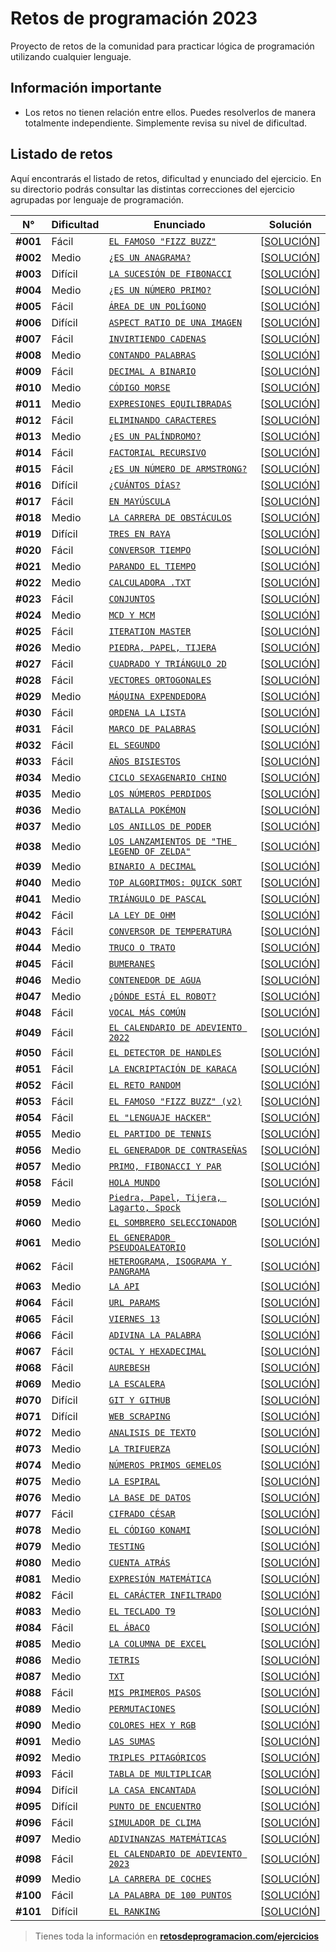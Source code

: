 # Retos de programación 2023

Proyecto de retos de la comunidad para practicar lógica de programación utilizando cualquier lenguaje.

## Información importante

- Los retos no tienen relación entre ellos. Puedes resolverlos de manera totalmente independiente. Simplemente revisa su nivel de dificultad.

## Listado de retos

Aquí encontrarás el listado de retos, dificultad y enunciado del ejercicio. En su directorio podrás consultar las distintas correcciones del ejercicio agrupadas por lenguaje de programación.

| N°       | Dificultad | Enunciado                                                          | Solución                             |
| -------- | ---------- | ------------------------------------------------------------------ | ------------------------------------ |
| **#001** | Fácil      | [`EL FAMOSO "FIZZ BUZZ"`](./Reto-01/README.md)                     | [[SOLUCIÓN](./Reto-01/solution.py)]  |
| **#002** | Medio      | [`¿ES UN ANAGRAMA?`](./Reto-02/README.md)                          | [[SOLUCIÓN](./Reto-02/solution.py)]  |
| **#003** | Difícil    | [`LA SUCESIÓN DE FIBONACCI`](./Reto-03/README.md)                  | [[SOLUCIÓN](./Reto-03/solution.py)]  |
| **#004** | Medio      | [`¿ES UN NÚMERO PRIMO?`](./Reto-04/README.md)                      | [[SOLUCIÓN](./Reto-04/solution.py)]  |
| **#005** | Fácil      | [`ÁREA DE UN POLÍGONO`](./Reto-05/README.md)                       | [[SOLUCIÓN](./Reto-05/solution.py)]  |
| **#006** | Difícil    | [`ASPECT RATIO DE UNA IMAGEN`](./Reto-06/README.md)                | [[SOLUCIÓN](./Reto-06/solution.py)]  |
| **#007** | Fácil      | [`INVIRTIENDO CADENAS`](./Reto-07/README.md)                       | [[SOLUCIÓN](./Reto-07/solution.py)]  |
| **#008** | Medio      | [`CONTANDO PALABRAS`](./Reto-08/README.md)                         | [[SOLUCIÓN](./Reto-08/solution.py)]  |
| **#009** | Fácil      | [`DECIMAL A BINARIO`](./Reto-09/README.md)                         | [[SOLUCIÓN](./Reto-09/solution.py)]  |
| **#010** | Medio      | [`CÓDIGO MORSE`](./Reto-10/README.md)                              | [[SOLUCIÓN](./Reto-10/solution.py)]  |
| **#011** | Medio      | [`EXPRESIONES EQUILIBRADAS`](./Reto-11/README.md)                  | [[SOLUCIÓN](./Reto-11/solution.py)]  |
| **#012** | Fácil      | [`ELIMINANDO CARACTERES`](./Reto-12/README.md)                     | [[SOLUCIÓN](./Reto-12/solution.py)]  |
| **#013** | Medio      | [`¿ES UN PALÍNDROMO?`](./Reto-13/README.md)                        | [[SOLUCIÓN](./Reto-13/solution.py)]  |
| **#014** | Fácil      | [`FACTORIAL RECURSIVO`](./Reto-14/README.md)                       | [[SOLUCIÓN](./Reto-14/solution.py)]  |
| **#015** | Fácil      | [`¿ES UN NÚMERO DE ARMSTRONG?`](./Reto-15/README.md)               | [[SOLUCIÓN](./Reto-15/solution.py)]  |
| **#016** | Difícil    | [`¿CUÁNTOS DÍAS?`](./Reto-16/README.md)                            | [[SOLUCIÓN](./Reto-16/solution.py)]  |
| **#017** | Fácil      | [`EN MAYÚSCULA`](./Reto-17/README.md)                              | [[SOLUCIÓN](./Reto-17/solution.py)]  |
| **#018** | Medio      | [`LA CARRERA DE OBSTÁCULOS`](./Reto-18/README.md)                  | [[SOLUCIÓN](./Reto-18/solution.py)]  |
| **#019** | Difícil    | [`TRES EN RAYA`](./Reto-19/README.md)                              | [[SOLUCIÓN](./Reto-19/solution.py)]  |
| **#020** | Fácil      | [`CONVERSOR TIEMPO`](./Reto-20/README.md)                          | [[SOLUCIÓN](./Reto-20/solution.py)]  |
| **#021** | Medio      | [`PARANDO EL TIEMPO`](./Reto-21/README.md)                         | [[SOLUCIÓN](./Reto-21/solution.py)]  |
| **#022** | Medio      | [`CALCULADORA .TXT`](./Reto-22/README.md)                          | [[SOLUCIÓN](./Reto-22/solution.py)]  |
| **#023** | Fácil      | [`CONJUNTOS`](./Reto-23/README.md)                                 | [[SOLUCIÓN](./Reto-23/solution.py)]  |
| **#024** | Medio      | [`MCD Y MCM`](./Reto-24/README.md)                                 | [[SOLUCIÓN](./Reto-24/solution.py)]  |
| **#025** | Fácil      | [`ITERATION MASTER`](./Reto-25/README.md)                          | [[SOLUCIÓN](./Reto-25/solution.py)]  |
| **#026** | Medio      | [`PIEDRA, PAPEL, TIJERA`](./Reto-26/README.md)                     | [[SOLUCIÓN](./Reto-26/solution.py)]  |
| **#027** | Fácil      | [`CUADRADO Y TRIÁNGULO 2D`](./Reto-27/README.md)                   | [[SOLUCIÓN](./Reto-27/solution.py)]  |
| **#028** | Fácil      | [`VECTORES ORTOGONALES`](./Reto-28/README.md)                      | [[SOLUCIÓN](./Reto-28/solution.py)]  |
| **#029** | Medio      | [`MÁQUINA EXPENDEDORA`](./Reto-29/README.md)                       | [[SOLUCIÓN](./Reto-29/solution.py)]  |
| **#030** | Fácil      | [`ORDENA LA LISTA`](./Reto-30/README.md)                           | [[SOLUCIÓN](./Reto-30/solution.py)]  |
| **#031** | Fácil      | [`MARCO DE PALABRAS`](./Reto-31/README.md)                         | [[SOLUCIÓN](./Reto-31/solution.py)]  |
| **#032** | Fácil      | [`EL SEGUNDO`](./Reto-32/README.md)                                | [[SOLUCIÓN](./Reto-32/solution.py)]  |
| **#033** | Fácil      | [`AÑOS BISIESTOS`](./Reto-33/README.md)                            | [[SOLUCIÓN](./Reto-33/solution.py)]  |
| **#034** | Medio      | [`CICLO SEXAGENARIO CHINO`](./Reto-34/README.md)                   | [[SOLUCIÓN](./Reto-34/solution.py)]  |
| **#035** | Medio      | [`LOS NÚMEROS PERDIDOS`](./Reto-35/README.md)                      | [[SOLUCIÓN](./Reto-35/solution.py)]  |
| **#036** | Medio      | [`BATALLA POKÉMON`](./Reto-36/README.md)                           | [[SOLUCIÓN](./Reto-36/solution.py)]  |
| **#037** | Medio      | [`LOS ANILLOS DE PODER`](./Reto-37/README.md)                      | [[SOLUCIÓN](./Reto-37/solution.py)]  |
| **#038** | Medio      | [`LOS LANZAMIENTOS DE "THE LEGEND OF ZELDA"`](./Reto-38/README.md) | [[SOLUCIÓN](./Reto-38/solution.py)]  |
| **#039** | Medio      | [`BINARIO A DECIMAL`](./Reto-39/README.md)                         | [[SOLUCIÓN](./Reto-39/solution.py)]  |
| **#040** | Medio      | [`TOP ALGORITMOS: QUICK SORT`](./Reto-40/README.md)                | [[SOLUCIÓN](./Reto-40/solution.py)]  |
| **#041** | Medio      | [`TRIÁNGULO DE PASCAL`](./Reto-41/README.md)                       | [[SOLUCIÓN](./Reto-41/solution.py)]  |
| **#042** | Fácil      | [`LA LEY DE OHM`](./Reto-42/README.md)                             | [[SOLUCIÓN](./Reto-42/solution.py)]  |
| **#043** | Fácil      | [`CONVERSOR DE TEMPERATURA`](./Reto-43/README.md)                  | [[SOLUCIÓN](./Reto-43/solution.py)]  |
| **#044** | Medio      | [`TRUCO O TRATO`](./Reto-44/README.md)                             | [[SOLUCIÓN](./Reto-44/solution.py)]  |
| **#045** | Fácil      | [`BUMERANES`](./Reto-45/README.md)                                 | [[SOLUCIÓN](./Reto-45/solution.py)]  |
| **#046** | Medio      | [`CONTENEDOR DE AGUA`](./Reto-46/README.md)                        | [[SOLUCIÓN](./Reto-46/solution.py)]  |
| **#047** | Medio      | [`¿DÓNDE ESTÁ EL ROBOT?`](./Reto-47/README.md)                     | [[SOLUCIÓN](./Reto-47/solution.py)]  |
| **#048** | Fácil      | [`VOCAL MÁS COMÚN`](./Reto-48/README.md)                           | [[SOLUCIÓN](./Reto-48/solution.py)]  |
| **#049** | Fácil      | [`EL CALENDARIO DE ADEVIENTO 2022`](./Reto-49/README.md)           | [[SOLUCIÓN](./Reto-49/solution.py)]  |
| **#050** | Fácil      | [`EL DETECTOR DE HANDLES`](./Reto-50/README.md)                    | [[SOLUCIÓN](./Reto-50/solution.py)]  |
| **#051** | Fácil      | [`LA ENCRIPTACIÓN DE KARACA`](./Reto-51/README.md)                 | [[SOLUCIÓN](./Reto-51/solution.py)]  |
| **#052** | Fácil      | [`EL RETO RANDOM`](./Reto-52/README.md)                            | [[SOLUCIÓN](./Reto-52/solution.py)]  |
| **#053** | Fácil      | [`EL FAMOSO "FIZZ BUZZ" (v2)`](./Reto-53/README.md)                | [[SOLUCIÓN](./Reto-53/solution.py)]  |
| **#054** | Fácil      | [`EL "LENGUAJE HACKER"`](./Reto-54/README.md)                      | [[SOLUCIÓN](./Reto-54/solution.py)]  |
| **#055** | Medio      | [`EL PARTIDO DE TENNIS`](./Reto-55/README.md)                      | [[SOLUCIÓN](./Reto-55/solution.py)]  |
| **#056** | Medio      | [`EL GENERADOR DE CONTRASEÑAS`](./Reto-56/README.md)               | [[SOLUCIÓN](./Reto-56/solution.py)]  |
| **#057** | Medio      | [`PRIMO, FIBONACCI Y PAR`](./Reto-57/README.md)                    | [[SOLUCIÓN](./Reto-57/solution.py)]  |
| **#058** | Fácil      | [`HOLA MUNDO`](./Reto-58/README.md)                                | [[SOLUCIÓN](./Reto-58/solution.py)]  |
| **#059** | Medio      | [`Piedra, Papel, Tijera, Lagarto, Spock`](./Reto-59/README.md)     | [[SOLUCIÓN](./Reto-59/solution.py)]  |
| **#060** | Medio      | [`EL SOMBRERO SELECCIONADOR`](./Reto-60/README.md)                 | [[SOLUCIÓN](./Reto-60/solution.py)]  |
| **#061** | Medio      | [`EL GENERADOR PSEUDOALEATORIO`](./Reto-61/README.md)              | [[SOLUCIÓN](./Reto-61/solution.py)]  |
| **#062** | Fácil      | [`HETEROGRAMA, ISOGRAMA Y PANGRAMA`](./Reto-62/README.md)          | [[SOLUCIÓN](./Reto-62/solution.py)]  |
| **#063** | Medio      | [`LA API`](./Reto-63/README.md)                                    | [[SOLUCIÓN](./Reto-63/solution.py)]  |
| **#064** | Fácil      | [`URL PARAMS`](./Reto-64/README.md)                                | [[SOLUCIÓN](./Reto-64/solution.py)]  |
| **#065** | Fácil      | [`VIERNES 13`](./Reto-65/README.md)                                | [[SOLUCIÓN](./Reto-65/solution.py)]  |
| **#066** | Fácil      | [`ADIVINA LA PALABRA`](./Reto-66/README.md)                        | [[SOLUCIÓN](./Reto-66/solution.py)]  |
| **#067** | Fácil      | [`OCTAL Y HEXADECIMAL`](./Reto-67/README.md)                       | [[SOLUCIÓN](./Reto-67/solution.py)]  |
| **#068** | Fácil      | [`AUREBESH`](./Reto-68/README.md)                                  | [[SOLUCIÓN](./Reto-68/solution.py)]  |
| **#069** | Medio      | [`LA ESCALERA`](./Reto-69/README.md)                               | [[SOLUCIÓN](./Reto-69/solution.py)]  |
| **#070** | Difícil    | [`GIT Y GITHUB`](./Reto-70/README.md)                              | [[SOLUCIÓN](./Reto-70/solution.py)]  |
| **#071** | Difícil    | [`WEB SCRAPING`](./Reto-71/README.md)                              | [[SOLUCIÓN](./Reto-71/solution.py)]  |
| **#072** | Medio      | [`ANALISIS DE TEXTO`](./Reto-72/README.md)                         | [[SOLUCIÓN](./Reto-72/solution.py)]  |
| **#073** | Medio      | [`LA TRIFUERZA`](./Reto-73/README.md)                              | [[SOLUCIÓN](./Reto-73/solution.py)]  |
| **#074** | Medio      | [`NÚMEROS PRIMOS GEMELOS`](./Reto-74/README.md)                    | [[SOLUCIÓN](./Reto-74/solution.py)]  |
| **#075** | Medio      | [`LA ESPIRAL`](./Reto-75/README.md)                                | [[SOLUCIÓN](./Reto-75/solution.py)]  |
| **#076** | Medio      | [`LA BASE DE DATOS`](./Reto-76/README.md)                          | [[SOLUCIÓN](./Reto-76/solution.py)]  |
| **#077** | Fácil      | [`CIFRADO CÉSAR`](./Reto-77/README.md)                             | [[SOLUCIÓN](./Reto-77/solution.py)]  |
| **#078** | Medio      | [`EL CÓDIGO KONAMI`](./Reto-78/README.md)                          | [[SOLUCIÓN](./Reto-78/solution.py)]  |
| **#079** | Medio      | [`TESTING`](./Reto-79/README.md)                                   | [[SOLUCIÓN](./Reto-79/solution.py)]  |
| **#080** | Medio      | [`CUENTA ATRÁS`](./Reto-80/README.md)                              | [[SOLUCIÓN](./Reto-80/solution.py)]  |
| **#081** | Medio      | [`EXPRESIÓN MATEMÁTICA`](./Reto-81/README.md)                      | [[SOLUCIÓN](./Reto-81/solution.py)]  |
| **#082** | Fácil      | [`EL CARÁCTER INFILTRADO`](./Reto-82/README.md)                    | [[SOLUCIÓN](./Reto-82/solution.py)]  |
| **#083** | Medio      | [`EL TECLADO T9`](./Reto-83/README.md)                             | [[SOLUCIÓN](./Reto-83/solution.py)]  |
| **#084** | Fácil      | [`EL ÁBACO`](./Reto-84/README.md)                                  | [[SOLUCIÓN](./Reto-84/solution.py)]  |
| **#085** | Medio      | [`LA COLUMNA DE EXCEL`](./Reto-85/README.md)                       | [[SOLUCIÓN](./Reto-85/solution.py)]  |
| **#086** | Medio      | [`TETRIS`](./Reto-86/README.md)                                    | [[SOLUCIÓN](./Reto-86/solution.py)]  |
| **#087** | Medio      | [`TXT`](./Reto-87/README.md)                                       | [[SOLUCIÓN](./Reto-87/solution.py)]  |
| **#088** | Fácil      | [`MIS PRIMEROS PASOS`](./Reto-88/README.md)                        | [[SOLUCIÓN](./Reto-88/solution.py)]  |
| **#089** | Medio      | [`PERMUTACIONES`](./Reto-89/README.md)                             | [[SOLUCIÓN](./Reto-89/solution.py)]  |
| **#090** | Medio      | [`COLORES HEX Y RGB`](./Reto-90/README.md)                         | [[SOLUCIÓN](./Reto-90/solution.py)]  |
| **#091** | Medio      | [`LAS SUMAS`](./Reto-91/README.md)                                 | [[SOLUCIÓN](./Reto-91/solution.py)]  |
| **#092** | Medio      | [`TRIPLES PITAGÓRICOS`](./Reto-92/README.md)                       | [[SOLUCIÓN](./Reto-92/solution.py)]  |
| **#093** | Fácil      | [`TABLA DE MULTIPLICAR`](./Reto-93/README.md)                      | [[SOLUCIÓN](./Reto-93/solution.py)]  |
| **#094** | Difícil    | [`LA CASA ENCANTADA`](./Reto-94/README.md)                         | [[SOLUCIÓN](./Reto-94/solution.py)]  |
| **#095** | Difícil    | [`PUNTO DE ENCUENTRO`](./Reto-95/README.md)                        | [[SOLUCIÓN](./Reto-95/solution.py)]  |
| **#096** | Fácil      | [`SIMULADOR DE CLIMA`](./Reto-96/README.md)                        | [[SOLUCIÓN](./Reto-96/solution.py)]  |
| **#097** | Medio      | [`ADIVINANZAS MATEMÁTICAS`](./Reto-97/README.md)                   | [[SOLUCIÓN](./Reto-97/solution.py)]  |
| **#098** | Fácil      | [`EL CALENDARIO DE ADEVIENTO 2023`](./Reto-98/README.md)           | [[SOLUCIÓN](./Reto-98/solution.py)]  |
| **#099** | Medio      | [`LA CARRERA DE COCHES`](./Reto-99/README.md)                      | [[SOLUCIÓN](./Reto-99/solution.py)]  |
| **#100** | Fácil      | [`LA PALABRA DE 100 PUNTOS`](./Reto-100/README.md)                 | [[SOLUCIÓN](./Reto-100/solution.py)] |
| **#101** | Difícil    | [`EL RANKING`](./Reto-101/README.md)                               | [[SOLUCIÓN](./Reto-101/solution.py)] |

> Tienes toda la información en **[retosdeprogramacion.com/ejercicios](https://retosdeprogramacion.com/ejercicios)**
